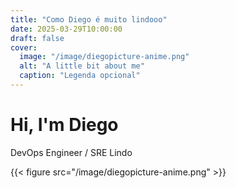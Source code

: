 ```yaml
---
title: "Como Diego é muito lindooo"
date: 2025-03-29T10:00:00
draft: false
cover:
  image: "/image/diegopicture-anime.png"
  alt: "A little bit about me"
  caption: "Legenda opcional"
---
```


# Hi, I'm Diego

DevOps Engineer / SRE Lindo

{{< figure src="/image/diegopicture-anime.png" >}}